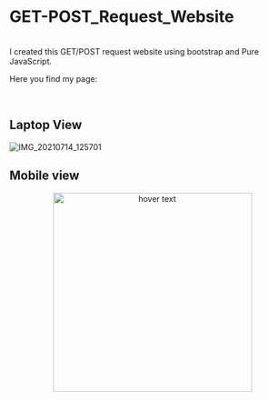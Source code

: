 # GET-POST_Request_Website
<br>
I created this GET/POST request website using bootstrap and Pure JavaScript.
<br>
<p>Here you find my page: <a href="https://anoushka-ghosh.github.io/GET-or-POST_Request_Website/" target="_blank"></a></p>
<br>

## Laptop View
![IMG_20210714_125701](https://user-images.githubusercontent.com/56183187/125583217-2e1b971f-95c4-4d02-89bc-aa65d0ff21dd.jpg)
## Mobile view
<p align="center">
  <img src="https://user-images.githubusercontent.com/56183187/125582704-4bb64a67-c74c-4bc0-93c0-babd0441cc70.jpg" width="350" title="hover text">
</p>
